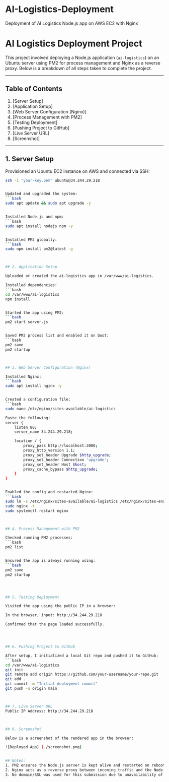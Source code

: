 # AI-Logistics-Deployment
Deployment of AI Logistics Node.js app on AWS EC2 with Nginx


# AI Logistics Deployment Project

This project involved deploying a Node.js application (`ai-logistics`) on an Ubuntu server using PM2 for process management and Nginx as a reverse proxy. Below is a breakdown of all steps taken to complete the project.

---

## Table of Contents

1. [Server Setup]
2. [Application Setup]
3. [Web Server Configuration (Nginx)]
4. [Process Management with PM2]
5. [Testing Deployment]
6. [Pushing Project to GitHub]
7. [Live Server URL]
8. [Screenshot]

---

## 1. Server Setup

Provisioned an Ubuntu EC2 instance on AWS and connected via SSH:
```bash
ssh -i "your-key.pem" ubuntu@34.244.29.218


Updated and upgraded the system:
```bash
sudo apt update && sudo apt upgrade -y


Installed Node.js and npm:
```bash
sudo apt install nodejs npm -y


Installed PM2 globally:
```bash
sudo npm install pm2@latest -g



## 2. Application Setup

Uploaded or created the ai-logistics app in /var/www/ai-logistics.

Installed dependencies:
```bash
cd /var/www/ai-logistics
npm install


Started the app using PM2:
```bash
pm2 start server.js


Saved PM2 process list and enabled it on boot:
```bash
pm2 save
pm2 startup



## 3. Web Server Configuration (Nginx)

Installed Nginx:
```bash
sudo apt install nginx -y


Created a configuration file:
```bash
sudo nano /etc/nginx/sites-available/ai-logistics

Paste the following:
server {
    listen 80;
    server_name 34.244.29.218;

    location / {
        proxy_pass http://localhost:3000;
        proxy_http_version 1.1;
        proxy_set_header Upgrade $http_upgrade;
        proxy_set_header Connection 'upgrade';
        proxy_set_header Host $host;
        proxy_cache_bypass $http_upgrade;
    }
}


Enabled the config and restarted Nginx:
```bash
sudo ln -s /etc/nginx/sites-available/ai-logistics /etc/nginx/sites-enabled/
sudo nginx -t
sudo systemctl restart nginx



## 4. Process Management with PM2

Checked running PM2 processes:
```bash
pm2 list


Ensured the app is always running using:
```bash
pm2 save
pm2 startup




## 5. Testing Deployment

Visited the app using the public IP in a browser:

In the browser, input: http://34.244.29.218

Confirmed that the page loaded successfully.




## 6. Pushing Project to GitHub

After setup, I initialized a local Git repo and pushed it to GitHub:
```bash
cd /var/www/ai-logistics
git init
git remote add origin https://github.com/your-username/your-repo.git
git add .
git commit -m "Initial deployment commit"
git push -u origin main



## 7. Live Server URL
Public IP Address: http://34.244.29.218



## 8. Screenshot

Below is a screenshot of the rendered app in the browser:

![Deployed App] (./screenshot.png)


## Notes:
1. PM2 ensures the Node.js server is kept alive and restarted on reboot.
2. Nginx acts as a reverse proxy between incoming traffic and the Node.js app.
3. No domain/SSL was used for this submission due to unavailability of a free domain.
